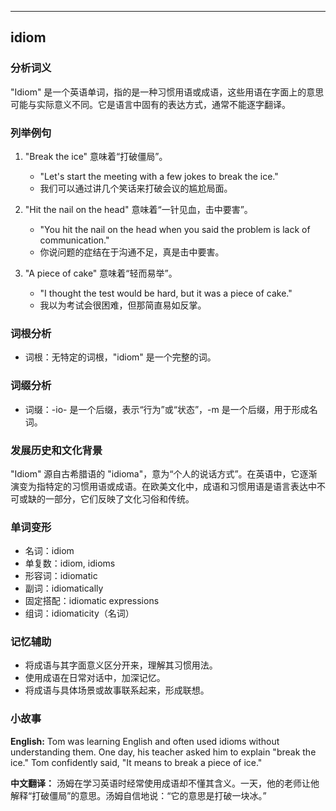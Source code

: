 
---------------
## idiom
### 分析词义
"Idiom" 是一个英语单词，指的是一种习惯用语或成语，这些用语在字面上的意思可能与实际意义不同。它是语言中固有的表达方式，通常不能逐字翻译。

### 列举例句
1. "Break the ice" 意味着“打破僵局”。
   - "Let's start the meeting with a few jokes to break the ice."
   - 我们可以通过讲几个笑话来打破会议的尴尬局面。

2. "Hit the nail on the head" 意味着“一针见血，击中要害”。
   - "You hit the nail on the head when you said the problem is lack of communication."
   - 你说问题的症结在于沟通不足，真是击中要害。

3. "A piece of cake" 意味着“轻而易举”。
   - "I thought the test would be hard, but it was a piece of cake."
   - 我以为考试会很困难，但那简直易如反掌。

### 词根分析
- 词根：无特定的词根，"idiom" 是一个完整的词。

### 词缀分析
- 词缀：-io- 是一个后缀，表示“行为”或“状态”，-m 是一个后缀，用于形成名词。

### 发展历史和文化背景
"Idiom" 源自古希腊语的 "idioma"，意为“个人的说话方式”。在英语中，它逐渐演变为指特定的习惯用语或成语。在欧美文化中，成语和习惯用语是语言表达中不可或缺的一部分，它们反映了文化习俗和传统。

### 单词变形
- 名词：idiom
- 单复数：idiom, idioms
- 形容词：idiomatic
- 副词：idiomatically
- 固定搭配：idiomatic expressions
- 组词：idiomaticity（名词）

### 记忆辅助
- 将成语与其字面意义区分开来，理解其习惯用法。
- 使用成语在日常对话中，加深记忆。
- 将成语与具体场景或故事联系起来，形成联想。

### 小故事
**English:**
Tom was learning English and often used idioms without understanding them. One day, his teacher asked him to explain "break the ice." Tom confidently said, "It means to break a piece of ice."

**中文翻译：**
汤姆在学习英语时经常使用成语却不懂其含义。一天，他的老师让他解释“打破僵局”的意思。汤姆自信地说：“它的意思是打破一块冰。”

